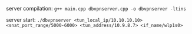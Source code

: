 server compilation:
                `g++ main.cpp dbvpnserver.cpp -o dbvpnserver -ltins`

server start:
		        `./dbvpnserver <tun_local_ip/10.10.10.10> <snat_port_range/5000-6000> <tun_address/10.9.8.7> <if_name/wlp1s0>`

